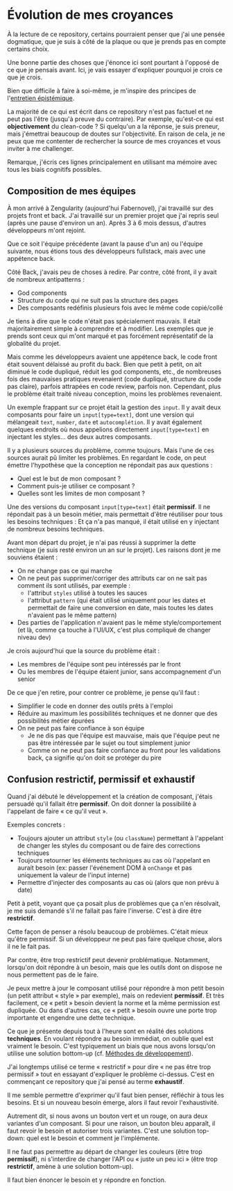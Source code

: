 # Évolution de mes croyances

À la lecture de ce repository, certains pourraient penser que j'ai une pensée dogmatique, que je suis à côté de la plaque ou que je prends pas en compte certains choix.

Une bonne partie des choses que j'énonce ici sont pourtant à l'opposé de ce que je pensais avant.
Ici, je vais essayer d'expliquer pourquoi je crois ce que je crois.

Bien que difficile à faire à soi-même, je m'inspire des principes de l'[entretien épistémique](https://skeptikon.fr/videos/watch/4bf28fd4-ca36-4ec9-983f-842fef879e32).

La majorité de ce qui est écrit dans ce repository n'est pas factuel et ne peut pas l'être (jusqu'à preuve du contraire).
Par exemple, qu'est-ce qui est **objectivement** du clean-code ?
Si quelqu'un a la réponse, je suis preneur, mais j'émettrai beaucoup de doutes sur l'objectivité.
En raison de cela, je ne peux que me contenter de rechercher la source de mes croyances et vous inviter à me challenger.

Remarque, j'écris ces lignes principalement en utilisant ma mémoire avec tous les biais cognitifs possibles.

## Composition de mes équipes

À mon arrivé à Zengularity (aujourd'hui Fabernovel), j'ai travaillé sur des projets front et back.
J'ai travaillé sur un premier projet que j'ai repris seul (après une pause d'environ un an).
Après 3 à 6 mois dessus, d'autres développeurs m'ont rejoint.

Que ce soit l'équipe précédente (avant la pause d'un an) ou l'équipe suivante, nous étions tous des développeurs fullstack, mais avec une appétence back.

Côté Back, j'avais peu de choses à redire.
Par contre, côté front, il y avait de nombreux antipatterns :

* God components
* Structure du code qui ne suit pas la structure des pages
* Des composants redéfinis plusieurs fois avec le même code copié/collé

Je tiens à dire que le code n'était pas spécialement mauvais.
Il était majoritairement simple à comprendre et à modifier.
Les exemples que je prends sont ceux qui m'ont marqué et pas forcément représentatif de la globalité du projet.

Mais comme les développeurs avaient une appétence back, le code front était souvent délaissé au profit du back.
Bien que petit à petit, on ait diminué le code dupliqué, réduit les god components, etc., de nombreuses fois des mauvaises pratiques revenaient
(code dupliqué, structure du code pas claire), parfois attrapées en code review, parfois non.
Cependant, plus le problème était traité niveau conception, moins les problèmes revenaient.

Un exemple frappant sur ce projet était la gestion des `input`.
Il y avait deux composants pour faire un `input[type=text]`, dont une version qui mélangeait `text`, `number`, `date` et `autocomplétion`.
Il y avait également quelques endroits où nous appelions directement `input[type=text]` en injectant les styles… des deux autres composants.

Il y a plusieurs sources du problème, comme toujours. Mais l'une de ces sources aurait pû limiter les problèmes.
En regardant le code, on peut émettre l'hypothèse que la conception ne répondait pas aux questions :

* Quel est le but de mon composant ?
* Comment puis-je utiliser ce composant ?
* Quelles sont les limites de mon composant ?

Une des versions du composant `input[type=text]` était **permissif**.
Il ne répondait pas à un besoin métier, mais permettait d'être réutiliser pour tous les besoins techniques :
Et ça n'a pas manqué, il était utilisé en y injectant de nombreux besoins techniques.

Avant mon départ du projet, je n'ai pas réussi à supprimer la dette technique (je suis resté environ un an sur le projet).
Les raisons dont je me souviens étaient :

* On ne change pas ce qui marche
* On ne peut pas supprimer/corriger des attributs car on ne sait pas comment ils sont utilisés, par exemple :
  * l'attribut `styles` utilisé à toutes les sauces
  * l'attribut `pattern` (qui était utilisé uniquement pour les dates et permettait de faire une conversion en date, mais toutes les dates n'avaient pas le même pattern)
* Des parties de l'application n'avaient pas le même style/comportement (et là, comme ça touche à l'UI/UX, c'est plus compliqué de changer niveau dev)

Je crois aujourd'hui que la source du problème était :

* Les membres de l'équipe sont peu intéressés par le front
* Ou les membres de l'équipe étaient junior, sans accompagnement d'un senior

De ce que j'en retire, pour contrer ce problème, je pense qu'il faut :

* Simplifier le code en donner des outils prêts à l'emploi 
* Réduire au maximum les possibilités techniques et ne donner que des possibilités métier épurées
* On ne peut pas faire confiance à son équipe
  * Je ne dis pas que l'équipe est mauvaise, mais que l'équipe peut ne pas être intéressée par le sujet ou tout simplement junior
  * Comme on ne peut pas faire confiance au front pour les validations back, ça signifie qu'on doit se protéger du pire

## Confusion restrictif, permissif et exhaustif

Quand j'ai débuté le développement et la création de composant, j'étais persuadé qu'il fallait être **permissif**.
On doit donner la possibilité à l'appelant de faire « ce qu'il veut ».

Exemples concrets :

* Toujours ajouter un attribut `style` (ou `className`) permettant à l'appelant de changer les styles du composant ou de faire des corrections techniques
* Toujours retourner les éléments techniques au cas où l'appelant en aurait besoin (ex: passer l'événement DOM à `onChange` et pas uniquement la valeur de l'input interne)
* Permettre d'injecter des composants au cas où (alors que non prévu à date)


Petit à petit, voyant que ça posait plus de problèmes que ça n'en résolvait, je me suis demandé s'il ne fallait pas faire l'inverse.
C'est à dire être **restrictif**.

Cette façon de penser a résolu beaucoup de problèmes. C'était mieux qu'être permissif.
Si un développeur ne peut pas faire quelque chose, alors il ne le fait pas.

Par contre, être trop restrictif peut devenir problématique.
Notamment, lorsqu'on doit répondre à un besoin, mais que les outils dont on dispose ne nous permettent pas de le faire.

Je peux mettre à jour le composant utilisé pour répondre à mon petit besoin (un petit attribut « style » par exemple), mais on redevient **permissif**.
Et très facilement, ce « petit » besoin devient la norme et la même permission est dupliquée.
Ou dans d'autres cas, ce « petit » besoin ouvre une porte trop importante et engendre une dette technique.

Ce que je présente depuis tout à l'heure sont en réalité des solutions **techniques**.
En voulant répondre au besoin immédiat, on oublie quel est vraiment le besoin.
C'est typiquement un biais que nous avons lorsqu'on utilise une solution bottom-up (cf. [Méthodes de développement](../1-methodes/01-top-down-vs-bottom-up.md)).


J'ai longtemps utilisé ce terme « restrictif » pour dire « ne pas être trop permissif » tout en essayant d'expliquer le problème ci-dessus.
C'est en commençant ce repository que j'ai pensé au terme **exhaustif**.

Il me semble permettre d'exprimer qu'il faut bien penser, réfléchir à tous les besoins.
Et si un nouveau besoin émerge, alors il faut revoir l'exhaustivité.

Autrement dit, si nous avons un bouton vert et un rouge, on aura deux variantes d'un composant.
Si pour une raison, un bouton bleu apparaît, il faut revoir le besoin et autoriser trois variantes.
C'est une solution top-down: quel est le besoin et comment je l'implémente.

Il ne faut pas permettre au départ de changer les couleurs (être trop **permissif**),
ni s'interdire de changer l'API ou « juste un peu ici » (être trop **restrictif**, amène à une solution bottom-up).

Il faut bien énoncer le besoin et y répondre en fonction.
